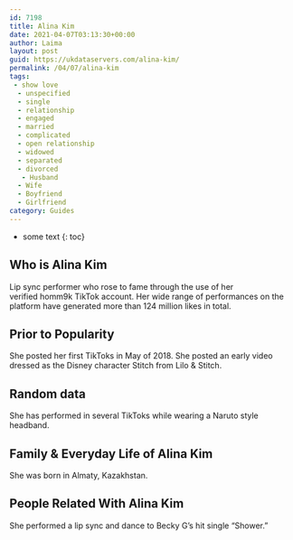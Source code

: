 ```yaml
---
id: 7198
title: Alina Kim
date: 2021-04-07T03:13:30+00:00
author: Laima
layout: post
guid: https://ukdataservers.com/alina-kim/
permalink: /04/07/alina-kim
tags:
 - show love
  - unspecified
  - single
  - relationship
  - engaged
  - married
  - complicated
  - open relationship
  - widowed
  - separated
  - divorced
   - Husband
  - Wife
  - Boyfriend
  - Girlfriend
category: Guides
---
```


* some text
{: toc}


## Who is Alina Kim
                  
                  
                  
Lip sync performer who rose to fame through the use of her verified homm9k TikTok account. Her wide range of performances on the platform have generated more than 124 million likes in total.
                  
              
            
              
            
                
                
                
## Prior to Popularity
                  
                  
                  
She posted her first TikToks in May of 2018. She posted an early video dressed as the Disney character Stitch from Lilo & Stitch.
                  
              
            
              
            
                
                
                
## Random data
                  
                  
                  
She has performed in several TikToks while wearing a Naruto style headband.
                  
              
            
              
            
                
                
                
## Family & Everyday Life of Alina Kim
                  
                  
                  
She was born in Almaty, Kazakhstan. 
                  
              
            
              
            
                
                
                
## People Related With Alina Kim
                  
                  
                  
She performed a lip sync and dance to Becky G&#8217;s hit single &#8220;Shower.&#8221; 
                  
              
            
              
            
                
              
            
              
              
            
            
              
            
          
          
          